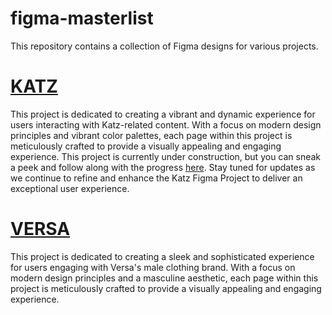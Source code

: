 # figma-masterlist
This repository contains a collection of Figma designs for various projects.

# [KATZ](https://www.figma.com/file/4ZiCIvqxdkD3wbEZyXyrGV/KATZ?type=design&node-id=0%3A1&mode=design&t=22pcPhamRCqXluAL-1)

This project is dedicated to creating a vibrant and dynamic experience for users interacting with Katz-related content. With a focus on modern design principles and vibrant color palettes, each page within this project is meticulously crafted to provide a visually appealing and engaging experience. This project is currently under construction, but you can sneak a peek and follow along with the progress [here](https://github.com/sasacampi/katz). Stay tuned for updates as we continue to refine and enhance the Katz Figma Project to deliver an exceptional user experience.

# [VERSA](https://www.figma.com/file/XHBmXmzN0J808Strsn4dvi/VERSA-%2F%2F-LANDING-PG?type=design&mode=design&t=22pcPhamRCqXluAL-1)
This project is dedicated to creating a sleek and sophisticated experience for users engaging with Versa's male clothing brand. With a focus on modern design principles and a masculine aesthetic, each page within this project is meticulously crafted to provide a visually appealing and engaging experience.
